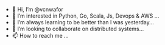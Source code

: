 - 👋 Hi, I’m @vcnwafor
- 👀 I’m interested in Python, Go, Scala, Js, Devops & AWS ...
- 🌱 I’m always learning to be better than I was yesterday...
- 💞️ I’m looking to collaborate on distributed systems...
- 📫 How to reach me ...

<!---
vcnwafor/vcnwafor is a ✨ special ✨ repository because its `README.md` (this file) appears on your GitHub profile.
You can click the Preview link to take a look at your changes.
--->
